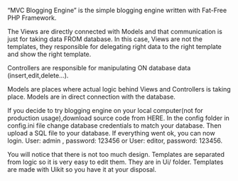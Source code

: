 “MVC Blogging Engine” is the simple blogging engine written with Fat-Free PHP Framework.

The Views are directly connected with Models and that communication is just for taking data FROM database. In this case, Views are not the templates, they responsible for delegating right data to the right template and show the right template.

Controllers are responsible for manipulating ON database data (insert,edit,delete...).

Models are places where actual logic behind Views and Controllers is taking place. Models are in direct connection with the database.

If you decide to try blogging engine on your local computer(not for production usage),download source code from HERE. In the config folder in config.ini file change database credentials to match your database. Then upload a SQL file to your database. If everything went ok, you can now login. User: admin , password: 123456 or User: editor, password: 123456.

You will notice that there is not too much design. Templates are separated from logic so it is very easy to edit them. They are in Ui/ folder. Templates are made with Uikit so you have it at your disposal.
